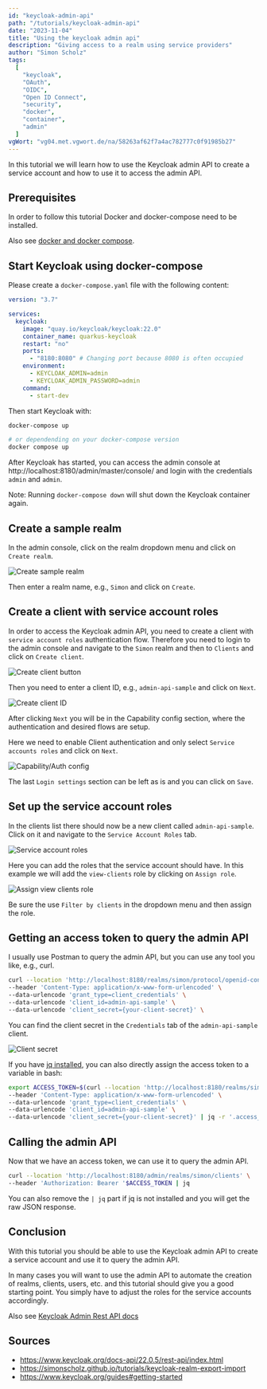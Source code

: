 ```yaml
---
id: "keycloak-admin-api"
path: "/tutorials/keycloak-admin-api"
date: "2023-11-04"
title: "Using the keycloak admin api"
description: "Giving access to a realm using service providers"
author: "Simon Scholz"
tags:
  [
    "keycloak",
    "OAuth",
    "OIDC",
    "Open ID Connect",
    "security",
    "docker",
    "container",
    "admin"
  ]
vgWort: "vg04.met.vgwort.de/na/58263af62f7a4ac782777c0f91985b27"
---
```


In this tutorial we will learn how to use the Keycloak admin API to create a service account and how to use it to access the admin API.

## Prerequisites

In order to follow this tutorial Docker and docker-compose need to be installed.

Also see [docker and docker compose](https://simonscholz.github.io/tutorials/ubuntu-dev-setup#docker-docker-compose).

## Start Keycloak using docker-compose

Please create a `docker-compose.yaml` file with the following content:

```yaml [docker-compose.yaml]
version: "3.7"

services:
  keycloak:
    image: "quay.io/keycloak/keycloak:22.0"
    container_name: quarkus-keycloak
    restart: "no"
    ports:
      - "8180:8080" # Changing port because 8080 is often occupied
    environment:
      - KEYCLOAK_ADMIN=admin
      - KEYCLOAK_ADMIN_PASSWORD=admin
    command:
      - start-dev
```

Then start Keycloak with:

```bash
docker-compose up

# or dependending on your docker-compose version
docker compose up
```

After Keycloak has started, you can access the admin console at http://localhost:8180/admin/master/console/ and login with the credentials `admin` and `admin`.

Note: Running `docker-compose down` will shut down the Keycloak container again.

## Create a sample realm

In the admin console, click on the realm dropdown menu and click on `Create realm`.

![Create sample realm](./create-realm.png)

Then enter a realm name, e.g., `Simon` and click on `Create`.

## Create a client with service account roles

In order to access the Keycloak admin API, you need to create a client with `service account roles` authentication flow.
Therefore you need to login to the admin console and navigate to the `Simon` realm and then to `Clients` and click on `Create client`.

![Create client button](./create-client-button.png)

Then you need to enter a client ID, e.g., `admin-api-sample` and click on `Next`.

![Create client ID](./create-client-id.png)

After clicking `Next` you will be in the Capability config section, where the authentication and desired flows are setup.

Here we need to enable Client authentication and only select `Service accounts roles` and click on `Next`.

![Capability/Auth config](./create-client-auth.png)

The last `Login settings` section can be left as is and you can click on `Save`.

## Set up the service account roles

In the clients list there should now be a new client called `admin-api-sample`. Click on it and navigate to the `Service Account Roles` tab.

![Service account roles](./service-account-roles.png)

Here you can add the roles that the service account should have.
In this example we will add the `view-clients` role by clicking on `Assign role`.

![Assign view clients role](./assign-view-clients-role.png)

Be sure the use `Filter by clients` in the dropdown menu and then assign the role.

## Getting an access token to query the admin API

I usually use Postman to query the admin API, but you can use any tool you like, e.g., curl.

```bash
curl --location 'http://localhost:8180/realms/simon/protocol/openid-connect/token' \
--header 'Content-Type: application/x-www-form-urlencoded' \
--data-urlencode 'grant_type=client_credentials' \
--data-urlencode 'client_id=admin-api-sample' \
--data-urlencode 'client_secret={your-client-secret}' \
```

You can find the client secret in the `Credentials` tab of the `admin-api-sample` client.

![Client secret](./client-secret.png)

If you have [jq installed](https://jqlang.github.io/jq/download/), you can also directly assign the access token to a variable in bash:

```bash
export ACCESS_TOKEN=$(curl --location 'http://localhost:8180/realms/simon/protocol/openid-connect/token' \
--header 'Content-Type: application/x-www-form-urlencoded' \
--data-urlencode 'grant_type=client_credentials' \
--data-urlencode 'client_id=admin-api-sample' \
--data-urlencode 'client_secret={your-client-secret}' | jq -r '.access_token')
```

## Calling the admin API

Now that we have an access token, we can use it to query the admin API.

```bash
curl --location 'http://localhost:8180/admin/realms/simon/clients' \
--header 'Authorization: Bearer '$ACCESS_TOKEN | jq
```

You can also remove the `| jq` part if jq is not installed and you will get the raw JSON response.

## Conclusion

With this tutorial you should be able to use the Keycloak admin API to create a service account and use it to query the admin API.

In many cases you will want to use the admin API to automate the creation of realms, clients, users, etc. and this tutorial should give you a good starting point.
You simply have to adjust the roles for the service accounts accordingly.

Also see [Keycloak Admin Rest API docs](https://www.keycloak.org/docs-api/22.0.5/rest-api/index.html)

## Sources

- https://www.keycloak.org/docs-api/22.0.5/rest-api/index.html
- https://simonscholz.github.io/tutorials/keycloak-realm-export-import
- https://www.keycloak.org/guides#getting-started
